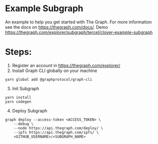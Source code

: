 # Example Subgraph

An example to help you get started with The Graph. For more information see the docs on https://thegraph.com/docs/.
Demo https://thegraph.com/explorer/subgraph/tercel/clover-example-subgraph

#  Steps:
1) Register an account in https://thegraph.com/explorer/
2) Install Graph CLI globally on your machine 
``` 
yarn global add @graphprotocol/graph-cli 
```
3) Init Subgraph
```
yarn install
yarn codegen
```
4) Deploy Subgraph
```
graph deploy --access-token <ACCESS_TOKEN> \
    --debug \
    --node https://api.thegraph.com/deploy/ \
    --ipfs https://api.thegraph.com/ipfs/ \
    <GITHUB_USERNAME>/<SUBGRAPH_NAME>
```
